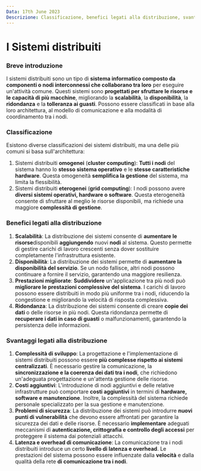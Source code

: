 ```yaml
---
Data: 17th June 2023
Descrizione: Classificazione, benefici legati alla distribuzione, svantaggi legati  alla distribuzione 
---
```

# I Sistemi distribuiti
### Breve introduzione
I sistemi distribuiti sono un tipo di **sistema informatico composto da componenti o nodi interconnessi che collaborano tra loro** per eseguire un'attività comune. Questi sistemi sono **progettati per sfruttare le risorse e le capacità di più macchine**, migliorando la **scalabilità**, la **disponibilità**, la **ridondanza** e la **tolleranza ai guasti**. Possono essere classificati in base alla loro architettura, al modello di comunicazione e alla modalità di coordinamento tra i nodi.

### Classificazione
Esistono diverse classificazioni dei sistemi distribuiti, ma una delle più comuni si basa sull'architettura:

1. Sistemi distribuiti **omogenei** (**cluster computing**): **Tutti i nodi** del sistema hanno lo **stesso sistema operativo** e le **stesse caratteristiche hardware**. Questa omogeneità **semplifica la gestione** del sistema, ma limita la flessibilità.
2. Sistemi distribuiti **eterogenei** (**grid computing**): I nodi possono avere **diversi sistemi operativi, hardware o software**. Questa eterogeneità consente di sfruttare al meglio le risorse disponibili, ma richiede una maggiore **complessità di gestione**.

### Benefici legati alla distribuzione
1. **Scalabilità**: La distribuzione dei sistemi consente di **aumentare le risorse**disponibili **aggiungendo** nuovi **nodi** al sistema. Questo permette di gestire carichi di lavoro crescenti senza dover sostituire completamente l'infrastruttura esistente.
2. **Disponibilità**: La distribuzione dei sistemi permette di **aumentare la disponibilità del servizio**. Se un nodo fallisce, altri nodi possono continuare a fornire il servizio, garantendo una maggiore resilienza.
3. **Prestazioni migliorate**: **Suddividere** un'applicazione tra più nodi può **migliorare le prestazioni complessive del sistema**. I carichi di lavoro possono essere distribuiti in modo più uniforme tra i nodi, riducendo la congestione e migliorando la velocità di risposta complessiva.
4. **Ridondanza**: La distribuzione dei sistemi consente di creare **copie dei dati** o delle risorse in più nodi. Questa ridondanza permette di **recuperare i dati in caso di guasti** o malfunzionamenti, garantendo la persistenza delle informazioni.

### Svantaggi legati alla distribuzione
1. **Complessità di sviluppo**: La progettazione e l'implementazione di sistemi distribuiti possono essere **più complesse rispetto ai sistemi centralizzati**. È necessario gestire la comunicazione, la **sincronizzazione e la coerenza dei dati tra i nodi**, che richiedono un'adeguata progettazione e un'attenta gestione delle risorse.
2. **Costi aggiuntivi**: L'introduzione di nodi aggiuntivi e delle relative infrastrutture può comportare **costi aggiuntivi** in termini di **hardware, software e manutenzione**. Inoltre, la complessità del sistema richiede personale specializzato per la sua gestione e manutenzione.
3. **Problemi di sicurezza**: La distribuzione dei sistemi può introdurre **nuovi punti di vulnerabilità** che devono essere affrontati per garantire la sicurezza dei dati e delle risorse. È necessario **implementare** adeguati meccanismi di **autenticazione, crittografia e controllo degli accessi** per proteggere il sistema dai potenziali attacchi.
4. **Latenza e overhead di comunicazione**: La comunicazione tra i nodi distribuiti introduce un certo **livello di latenza e overhead**. Le prestazioni del sistema possono essere influenzate dalla **velocità** e dalla qualità della rete **di comunicazione tra i nodi**.